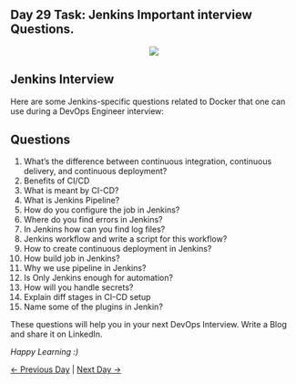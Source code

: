 ## Day 29 Task: Jenkins Important interview Questions.

 <p align="center"><img align="center" src="https://user-images.githubusercontent.com/115981550/215283081-1c77ac18-4825-49d1-8727-7f0940846fff.png" /></p>


## Jenkins Interview

Here are some Jenkins-specific questions related to Docker that one can use during a DevOps Engineer interview:

## Questions

1. What’s the difference between continuous integration, continuous delivery, and continuous deployment?
2. Benefits of CI/CD
3. What is meant by CI-CD?
4. What is Jenkins Pipeline?
5. How do you configure the job in Jenkins?
6. Where do you find errors in Jenkins?
7. In Jenkins how can you find log files?
8. Jenkins workflow and write a script for this workflow?
9. How to create continuous deployment in Jenkins?
10. How build job in Jenkins?
11. Why we use pipeline in Jenkins?
12. Is Only Jenkins enough for automation?
13. How will you handle secrets?
14. Explain diff stages in CI-CD setup
15. Name some of the plugins in Jenkin?

These questions will help you in your next DevOps Interview.
Write a Blog and share it on LinkedIn.

_Happy Learning :)_

[← Previous Day](../day28/README.md) | [Next Day →](../day30/README.md)
